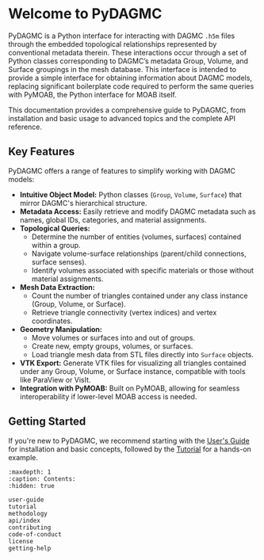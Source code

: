 # Welcome to PyDAGMC

PyDAGMC is a Python interface for interacting with DAGMC `.h5m` files
through the embedded topological relationships represented by conventional metadata therein.
These interactions occur through a set of Python classes corresponding to
DAGMC’s metadata Group, Volume, and Surface groupings in the mesh database.
This interface is intended to provide a simple interface for obtaining
information about DAGMC models, replacing significant boilerplate code
required to perform the same queries with PyMOAB, the Python interface
for MOAB itself.

This documentation provides a comprehensive guide to PyDAGMC, from installation
and basic usage to advanced topics and the complete API reference.

## Key Features

PyDAGMC offers a range of features to simplify working with DAGMC models:

* **Intuitive Object Model:** Python classes (`Group`, `Volume`, `Surface`) that mirror DAGMC's hierarchical structure.
* **Metadata Access:** Easily retrieve and modify DAGMC metadata such as names, global IDs, categories, and material assignments.
* **Topological Queries:**
  * Determine the number of entities (volumes, surfaces) contained within a group.
  * Navigate volume-surface relationships (parent/child connections, surface senses).
  * Identify volumes associated with specific materials or those without material assignments.
* **Mesh Data Extraction:**
  * Count the number of triangles contained under any class instance (Group, Volume, or Surface).
  * Retrieve triangle connectivity (vertex indices) and vertex coordinates.
* **Geometry Manipulation:**
  * Move volumes or surfaces into and out of groups.
  * Create new, empty groups, volumes, or surfaces.
  * Load triangle mesh data from STL files directly into `Surface` objects.
* **VTK Export:** Generate VTK files for visualizing all triangles contained under any Group, Volume, or Surface instance, compatible with tools like ParaView or VisIt.
* **Integration with PyMOAB:** Built on PyMOAB, allowing for seamless interoperability if lower-level MOAB access is needed.

## Getting Started

If you're new to PyDAGMC, we recommend starting with the [User's Guide](./user-guide.md) for installation and basic concepts, followed by the [Tutorial](./tutorial.ipynb) for a hands-on example.

```{toctree}
:maxdepth: 1
:caption: Contents:
:hidden: true

user-guide
tutorial
methodology
api/index
contributing
code-of-conduct
license
getting-help
```
